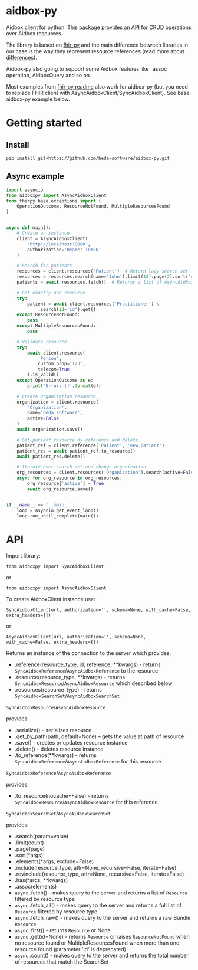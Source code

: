 # aidbox-py
Aidbox client for python.
This package provides an API for CRUD operations over Aidbox resources.

The library is based on [fhir-py](https://github.com/beda-software/fhir-py) and the main difference between libraries in our case is the way they represent resource references (read more about [differences](https://docs.aidbox.app/basic-concepts/aidbox-and-fhir-formats)).

Aidbox-py also going to support some Aidbox features like _assoc operation, AidboxQuery and so on.

Most examples from [fhir-py readme](https://github.com/beda-software/fhir-py/blob/master/README.md) also work for aidbox-py (but you need to replace FHIR client with AsyncAidboxClient/SyncAidboxClient). See base aidbox-py example below.


# Getting started
## Install
`pip install git+https://github.com/beda-software/aidbox-py.git`

## Async example
```Python
import asyncio
from aidboxpy import AsyncAidboxClient
from fhirpy.base.exceptions import (
    OperationOutcome, ResourceNotFound, MultipleResourcesFound
)


async def main():
    # Create an instance
    client = AsyncAidboxClient(
        'http://localhost:8080',
        authorization='Bearer TOKEN'
    )

    # Search for patients
    resources = client.resources('Patient')  # Return lazy search set
    resources = resources.search(name='John').limit(10).page(2).sort('name')
    patients = await resources.fetch()  # Returns a list of AsyncAidboxResource

    # Get exactly one resource
    try:
        patient = await client.resources('Practitioner') \
            .search(id='id').get()
    except ResourceNotFound:
        pass
    except MultipleResourcesFound:
        pass

    # Validate resource
    try:
        await client.resource(
            'Person',
            custom_prop='123',
            telecom=True
        ).is_valid()
    except OperationOutcome as e:
        print('Error: {}'.format(e))

    # Create Organization resource
    organization = client.resource(
        'Organization',
        name='beda.software',
        active=False
    )
    await organization.save()

    # Get patient resource by reference and delete
    patient_ref = client.reference('Patient', 'new_patient')
    patient_res = await patient_ref.to_resource()
    await patient_res.delete()

    # Iterate over search set and change organization
    org_resources = client.resources('Organization').search(active=False)
    async for org_resource in org_resources:
        org_resource['active'] = True
        await org_resource.save()


if __name__ == '__main__':
    loop = asyncio.get_event_loop()
    loop.run_until_complete(main())
```


# API
Import library:

`from aidboxpy import SyncAidboxClient`

or

`from aidboxpy import AsyncAidboxClient`

To create AidboxClient instance use:

`SyncAidboxClient(url, authorization='', schema=None, with_cache=False, extra_headers={})`

or

`AsyncAidboxClient(url, authorization='', schema=None, with_cache=False, extra_headers={})`

Returns an instance of the connection to the server which provides:
* .reference(resource_type, id, reference, **kwargs) - returns `SyncAidboxReference`/`AsyncAidboxReference` to the resource
* .resource(resource_type, **kwargs) - returns `SyncAidboxResource`/`AsyncAidboxResource` which described below
* .resources(resource_type) - returns `SyncAidboxSearchSet`/`AsyncAidboxSearchSet`

`SyncAidboxResource`/`AsyncAidboxResource`

provides:
* .serialize() - serializes resource
* .get_by_path(path, default=None) – gets the value at path of resource
* .save() - creates or updates resource instance
* .delete() - deletes resource instance
* .to_reference(**kwargs) - returns  `SyncAidboxReference`/`AsyncAidboxReference` for this resource

`SyncAidboxReference`/`AsyncAidboxReference`

provides:
* .to_resource(nocache=False) - returns `SyncAidboxResource`/`AsyncAidboxResource` for this reference

`SyncAidboxSearchSet`/`AsyncAidboxSearchSet`

provides:
* .search(param=value)
* .limit(count)
* .page(page)
* .sort(*args)
* .elements(*args, exclude=False)
* .include(resource_type, attr=None, recursive=False, iterate=False)
* .revinclude(resource_type, attr=None, recursive=False, iterate=False)
* .has(*args, **kwargs)
* .assoc(elements)
* `async` .fetch() - makes query to the server and returns a list of `Resource` filtered by resource type
* `async` .fetch_all() - makes query to the server and returns a full list of `Resource` filtered by resource type
* `async` .fetch_raw() - makes query to the server and returns a raw Bundle `Resource`
* `async` .first() - returns `Resource` or None
* `async` .get(id=None) - returns `Resource` or raises `ResourceNotFound` when no resource found or MultipleResourcesFound when more than one resource found (parameter 'id' is deprecated)
* `async` .count() - makes query to the server and returns the total number of resources that match the SearchSet

